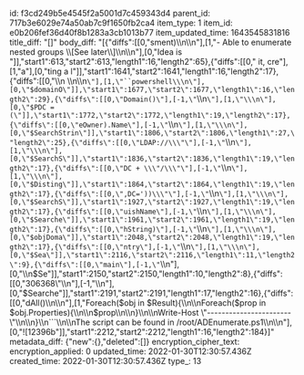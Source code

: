 id: f3cd249b5e4545f2a5001d7c459343d4
parent_id: 717b3e6029e74a50ab7c9f1650fb2ca4
item_type: 1
item_id: e0b206fef36d40f8b1283a3cb1013b77
item_updated_time: 1643545831816
title_diff: "[]"
body_diff: "[{\"diffs\":[[0,\"sment)\\\n\\\n\"],[1,\"- Able to enumerate nested groups \\\\[See later\\\\]\\\n\\\n\"],[0,\"Idea is \"]],\"start1\":613,\"start2\":613,\"length1\":16,\"length2\":65},{\"diffs\":[[0,\" it, cre\"],[1,\"a\"],[0,\"ting a l\"]],\"start1\":1641,\"start2\":1641,\"length1\":16,\"length2\":17},{\"diffs\":[[0,\"\\\n    \\\n\\\n`\"],[1,\"``powershell\\\n\"],[0,\"$domainO\"]],\"start1\":1677,\"start2\":1677,\"length1\":16,\"length2\":29},{\"diffs\":[[0,\"Domain()\"],[-1,\"`\\\n`\"],[1,\"\\\n\"],[0,\"$PDC = (\"]],\"start1\":1772,\"start2\":1772,\"length1\":19,\"length2\":17},{\"diffs\":[[0,\"eOwner).Name\"],[-1,\"`\\\n`\"],[1,\"\\\n\"],[0,\"$SearchStrin\"]],\"start1\":1806,\"start2\":1806,\"length1\":27,\"length2\":25},{\"diffs\":[[0,\"LDAP://\\\"\"],[-1,\"`\\\n`\"],[1,\"\\\n\"],[0,\"$SearchS\"]],\"start1\":1836,\"start2\":1836,\"length1\":19,\"length2\":17},{\"diffs\":[[0,\"DC + \\\"/\\\"\"],[-1,\"`\\\n`\"],[1,\"\\\n\"],[0,\"$Disting\"]],\"start1\":1864,\"start2\":1864,\"length1\":19,\"length2\":17},{\"diffs\":[[0,\",DC='))\\\"\"],[-1,\"`\\\n`\"],[1,\"\\\n\"],[0,\"$SearchS\"]],\"start1\":1927,\"start2\":1927,\"length1\":19,\"length2\":17},{\"diffs\":[[0,\"uishName\"],[-1,\"`\\\n`\"],[1,\"\\\n\"],[0,\"$Searche\"]],\"start1\":1961,\"start2\":1961,\"length1\":19,\"length2\":17},{\"diffs\":[[0,\"hString)\"],[-1,\"`\\\n`\"],[1,\"\\\n\"],[0,\"$objDoma\"]],\"start1\":2048,\"start2\":2048,\"length1\":19,\"length2\":17},{\"diffs\":[[0,\"ntry\"],[-1,\"`\\\n`\"],[1,\"\\\n\"],[0,\"$Sea\"]],\"start1\":2116,\"start2\":2116,\"length1\":11,\"length2\":9},{\"diffs\":[[0,\"main\"],[-1,\"`\\\n\"],[0,\"\\\n$Se\"]],\"start1\":2150,\"start2\":2150,\"length1\":10,\"length2\":8},{\"diffs\":[[0,\"306368\\\"\\\n\"],[-1,\"\\\n\"],[0,\"$Searche\"]],\"start1\":2191,\"start2\":2191,\"length1\":17,\"length2\":16},{\"diffs\":[[0,\"dAll()\\\n\\\n\"],[1,\"Foreach($obj in $Result){\\\n\\\nForeach($prop in $obj.Properties){\\\n\\\n$prop\\\n\\\n}\\\n\\\nWrite-Host \\\"-----------------------\\\"\\\n\\\n}\\\n```\\\n\\\nThe script can be found in /root/ADEnumerate.ps1\\\n\\\n\"],[0,\"![12396b\"]],\"start1\":2212,\"start2\":2212,\"length1\":16,\"length2\":184}]"
metadata_diff: {"new":{},"deleted":[]}
encryption_cipher_text: 
encryption_applied: 0
updated_time: 2022-01-30T12:30:57.436Z
created_time: 2022-01-30T12:30:57.436Z
type_: 13